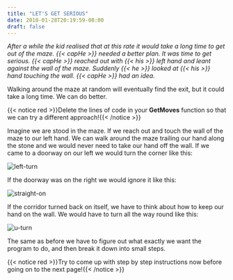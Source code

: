 ```yaml
---
title: "LET'S GET SERIOUS"
date: 2018-01-28T20:19:59-08:00
draft: false
---
```


*After a while the kid realised that at this rate it would take a long time to get out of the maze.  {{< capHe >}} needed a better plan.  It was time to get serious.  {{< capHe >}} reached out with {{< his >}} left hand and leant against the wall of the maze.  Suddenly {{< he >}} looked at {{< his >}} hand touching the wall.  {{< capHe >}} had an idea.*

Walking around the maze at random will eventually find the exit, but it could take a long time.  We can do better.

{{< notice red >}}Delete the lines of code in your <strong>GetMoves</strong> function so that we can try a different approach!{{< /notice >}}

Imagine we are stood in the maze.  If we reach out and touch the wall of the maze to our left hand.  We can walk around the maze trailing our hand along the stone and we would never need to take our hand off the wall.  If we came to a doorway on our left we would turn the corner like this:

![left-turn](/images/left-turn.png)

If the doorway was on the right we would ignore it like this:

![straight-on](/images/straight-on.png)

If the corridor turned back on itself, we have to think about how to keep our hand on the wall.  We would have to turn all the way round like this:

![u-turn](/images/u-turn.png) 

The same as before we have to figure out what exactly we want the program to do, and then break it down into small steps.  

{{< notice red >}}Try to come up with step by step instructions now before going on to the next page!{{< /notice >}}
